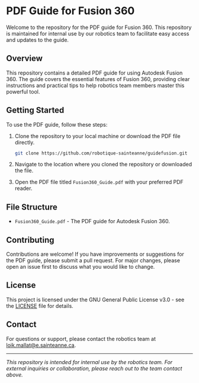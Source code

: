 # PDF Guide for Fusion 360

Welcome to the repository for the PDF guide for Fusion 360. This repository is maintained for internal use by our robotics team to facilitate easy access and updates to the guide.

## Overview

This repository contains a detailed PDF guide for using Autodesk Fusion 360. The guide covers the essential features of Fusion 360, providing clear instructions and practical tips to help robotics team members master this powerful tool.

## Getting Started

To use the PDF guide, follow these steps:

1. Clone the repository to your local machine or download the PDF file directly.

    ```bash
    git clone https://github.com/robotique-sainteanne/guidefusion.git
    ```

2. Navigate to the location where you cloned the repository or downloaded the file.

3. Open the PDF file titled `Fusion360_Guide.pdf` with your preferred PDF reader.

## File Structure

- `Fusion360_Guide.pdf` - The PDF guide for Autodesk Fusion 360.

## Contributing

Contributions are welcome! If you have improvements or suggestions for the PDF guide, please submit a pull request. For major changes, please open an issue first to discuss what you would like to change.

## License

This project is licensed under the GNU General Public License v3.0 - see the [LICENSE](LICENSE) file for details.

## Contact

For questions or support, please contact the robotics team at [loik.mallat@e.sainteanne.ca](mailto:loik.mallat@e.sainteanne.ca).

---

*This repository is intended for internal use by the robotics team. For external inquiries or collaboration, please reach out to the team contact above.*


